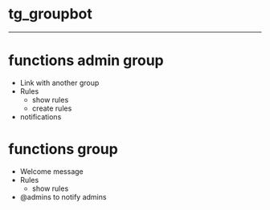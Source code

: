 # tg_groupbot
------

# functions admin group

* Link with another group
* Rules
  * show rules
  * create rules
* notifications 


# functions group
* Welcome message
* Rules
  * show rules
* @admins to notify admins
 
 
 

